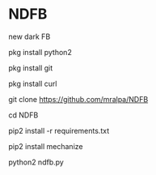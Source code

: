 # NDFB
new dark FB

pkg install python2

pkg install git

pkg install curl

git clone https://github.com/mralpa/NDFB

cd NDFB

pip2 install -r requirements.txt

pip2 install mechanize

python2 ndfb.py

